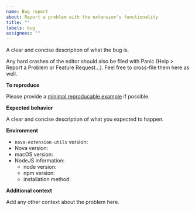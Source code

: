 ```yaml
---
name: Bug report
about: Report a problem with the extension's functionality
title: ""
labels: bug
assignees: ""
---
```


A clear and concise description of what the bug is.

Any hard crashes of the editor should also be filed with Panic (Help > Report a Problem or Feature Request...). Feel free to cross-file them here as well.

**To reproduce**

Please provide a [minimal reproducable example](https://stackoverflow.com/help/minimal-reproducible-example) if possible.

**Expected behavior**

A clear and concise description of what you expected to happen.

**Environment**

- `nova-extension-utils` version: <!-- e.g. 1.3.0 -->
- Nova version: <!-- [e.g. 2 (213794)] get this from Nova > About Nova -->
- macOS version: <!-- [e.g. 10.15.5 (19F101)] get this from  > About This Mac -->
- NodeJS information:
  - node version: <!-- [e.g. v14.4.0] get this by running `node --version` in your terminal -->
  - npm version: <!-- [e.g. 6.14.4] get this by running `npm --version` in your terminal -->
  - installation method: <!-- e.g. homebrew, nvm, built from source, etc -->

**Additional context**

Add any other context about the problem here.
